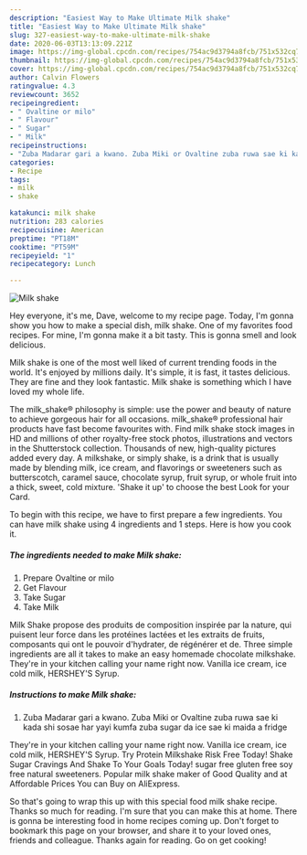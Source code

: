 ```yaml
---
description: "Easiest Way to Make Ultimate Milk shake"
title: "Easiest Way to Make Ultimate Milk shake"
slug: 327-easiest-way-to-make-ultimate-milk-shake
date: 2020-06-03T13:13:09.221Z
image: https://img-global.cpcdn.com/recipes/754ac9d3794a8fcb/751x532cq70/milk-shake-recipe-main-photo.jpg
thumbnail: https://img-global.cpcdn.com/recipes/754ac9d3794a8fcb/751x532cq70/milk-shake-recipe-main-photo.jpg
cover: https://img-global.cpcdn.com/recipes/754ac9d3794a8fcb/751x532cq70/milk-shake-recipe-main-photo.jpg
author: Calvin Flowers
ratingvalue: 4.3
reviewcount: 3652
recipeingredient:
- " Ovaltine or milo"
- " Flavour"
- " Sugar"
- " Milk"
recipeinstructions:
- "Zuba Madarar gari a kwano. Zuba Miki or Ovaltine zuba ruwa sae ki kada shi sosae har yayi kumfa zuba sugar da ice sae ki maida a fridge"
categories:
- Recipe
tags:
- milk
- shake

katakunci: milk shake 
nutrition: 283 calories
recipecuisine: American
preptime: "PT18M"
cooktime: "PT59M"
recipeyield: "1"
recipecategory: Lunch

---
```



![Milk shake](https://img-global.cpcdn.com/recipes/754ac9d3794a8fcb/751x532cq70/milk-shake-recipe-main-photo.jpg)

Hey everyone, it's me, Dave, welcome to my recipe page. Today, I'm gonna show you how to make a special dish, milk shake. One of my favorites food recipes. For mine, I'm gonna make it a bit tasty. This is gonna smell and look delicious.

Milk shake is one of the most well liked of current trending foods in the world. It's enjoyed by millions daily. It's simple, it is fast, it tastes delicious. They are fine and they look fantastic. Milk shake is something which I have loved my whole life.

The milk_shake® philosophy is simple: use the power and beauty of nature to achieve gorgeous hair for all occasions. milk_shake® professional hair products have fast become favourites with. Find milk shake stock images in HD and millions of other royalty-free stock photos, illustrations and vectors in the Shutterstock collection. Thousands of new, high-quality pictures added every day. A milkshake, or simply shake, is a drink that is usually made by blending milk, ice cream, and flavorings or sweeteners such as butterscotch, caramel sauce, chocolate syrup, fruit syrup, or whole fruit into a thick, sweet, cold mixture. &#39;Shake it up&#39; to choose the best Look for your Card.


To begin with this recipe, we have to first prepare a few ingredients. You can have milk shake using 4 ingredients and 1 steps. Here is how you cook it.

<!--inarticleads1-->

##### The ingredients needed to make Milk shake:

1. Prepare  Ovaltine or milo
1. Get  Flavour
1. Take  Sugar
1. Take  Milk


Milk Shake propose des produits de composition inspirée par la nature, qui puisent leur force dans les protéines lactées et les extraits de fruits, composants qui ont le pouvoir d&#39;hydrater, de régénérer et de. Three simple ingredients are all it takes to make an easy homemade chocolate milkshake. They&#39;re in your kitchen calling your name right now. Vanilla ice cream, ice cold milk, HERSHEY&#39;S Syrup. 

<!--inarticleads2-->

##### Instructions to make Milk shake:

1. Zuba Madarar gari a kwano. Zuba Miki or Ovaltine zuba ruwa sae ki kada shi sosae har yayi kumfa zuba sugar da ice sae ki maida a fridge


They&#39;re in your kitchen calling your name right now. Vanilla ice cream, ice cold milk, HERSHEY&#39;S Syrup. Try Protein Milkshake Risk Free Today! Shake Sugar Cravings And Shake To Your Goals Today! sugar free gluten free soy free natural sweeteners. Popular milk shake maker of Good Quality and at Affordable Prices You can Buy on AliExpress. 

So that's going to wrap this up with this special food milk shake recipe. Thanks so much for reading. I'm sure that you can make this at home. There is gonna be interesting food in home recipes coming up. Don't forget to bookmark this page on your browser, and share it to your loved ones, friends and colleague. Thanks again for reading. Go on get cooking!
